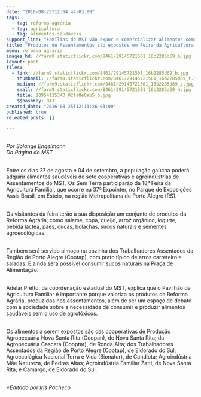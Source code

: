 ```yaml
---
date: "2016-08-25T12:04:44-03:00"
tags:
  - tag: reforma-agrária
  - tag: agricultura
  - tag: alimentos-saudáveis
support_line: "Famílias do MST vão expor e comercializar alimentos como arroz orgânico, sucos naturais, salame, copa, queijos, pães, bolachas, iogurtes e sementes de hortaliças agroecológicas"
title: "Produtos de Assentamentos são expostos em Feira da Agricultura Familiar "
menu: reforma agrária
images_hd: //farm9.staticflickr.com/8461/29145721501_16b2285d69_b.jpg
layout: post
files:
  - link: //farm9.staticflickr.com/8461/29145721501_16b2285d69_b.jpg
    thumbnail: //farm9.staticflickr.com/8461/29145721501_16b2285d69_t.jpg
    medium: //farm9.staticflickr.com/8461/29145721501_16b2285d69_z.jpg
    small: //farm9.staticflickr.com/8461/29145721501_16b2285d69_n.jpg
    title: 20954135340_02fa8e0ab5_b.jpg
    $$hashKey: 0A3
created_date: "2016-08-25T12:13:26-03:00"
published: true
releated_posts: []

---
```

<p><br />
<em>Por Solange Engelmann<br />
Da P&aacute;gina do MST</em></p>

<p><br />
Entre os dias 27 de agosto e 04 de setembro, a popula&ccedil;&atilde;o ga&uacute;cha poder&aacute; adquirir alimentos saud&aacute;veis de sete cooperativas e agroind&uacute;strias de Assentamentos do MST. Os Sem Terra participar&atilde;o da 18&ordf; Feira da Agricultura Familiar, que ocorre na 37&ordf; Expointer, no Parque de Exposi&ccedil;&otilde;es Assis Brasil, em Esteio, na regi&atilde;o Metropolitana de Porto Alegre (RS).</p>

<p><br />
Os visitantes da feira ter&atilde;o &agrave; sua disposi&ccedil;&atilde;o um conjunto de produtos da Reforma Agr&aacute;ria, como salame, copa, queijo, arroz org&acirc;nico, iogurte, bebida l&aacute;ctea, p&atilde;es, cucas, bolachas, sucos naturais e sementes agroecol&oacute;gicas.</p>

<p><br />
Tamb&eacute;m ser&aacute; servido almo&ccedil;o na cozinha dos Trabalhadores Assentados da Regi&atilde;o de Porto Alegre (Cootap), com prato t&iacute;pico de arroz carreteiro e saladas. E ainda ser&aacute; poss&iacute;vel consumir sucos naturais na Pra&ccedil;a de Alimenta&ccedil;&atilde;o.</p>

<p><br />
Adelar Pretto, da coordena&ccedil;&atilde;o estadual do MST, explica que o Pavilh&atilde;o da Agricultura Familiar &eacute; importante porque valoriza os produtos da Reforma Agr&aacute;ria, produzidos nos assentamentos, al&eacute;m de ser um espa&ccedil;o de debate com a sociedade sobre a necessidade de consumir e produzir alimentos saud&aacute;veis sem o uso de agrot&oacute;xicos.</p>

<p><br />
Os alimentos a serem expostos s&atilde;o das cooperativas de Produ&ccedil;&atilde;o Agropecu&aacute;ria Nova Santa Rita (Coopan), de Nova Santa Rita; da Agropecu&aacute;ria Cascata (Cooptar), de Ronda Alta; dos Trabalhadores Assentados da Regi&atilde;o de Porto Alegre (Cootap), de Eldorado do Sul; Agroecol&oacute;gica Nacional Terra e Vida (Bionatur), de Candiota; Agroind&uacute;stria M&atilde;e Natureza, de Pedras Altas; Agroind&uacute;stria Familiar Zatti, de Nova Santa Rita; e Camargo, de Eldorado do Sul.</p>

<p><br />
<em>*Editado por Iris Pacheco</em></p>
